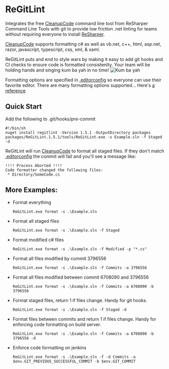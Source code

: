 # ReGitLint

Integrates the free
[CleanupCode](https://www.jetbrains.com/help/resharper/CleanupCode.html)
command line tool from ReSharper Command Line Tools with git to provide
low friction .net linting for teams without requiring everyone to install
[ReSharper](https://www.jetbrains.com/resharper/).

[CleanupCode](https://www.jetbrains.com/help/resharper/CleanupCode.html)
supports formatting c# as well as vb.net, c++, html, asp.net, razor,
javascript, typescript, css, xml, & xaml.

ReGitLint puts and end to style wars by making it easy to add git hooks
and CI checks to ensure code is formatted consistenlty. Your team will
be holding hands and singing kum ba yah in no time!
![Kum ba yah](https://media2.giphy.com/media/3oz8xClhwv2EnhZeXS/giphy.gif)

Formatting options are specified in
[.editorconfig](https://editorconfig.org/) so everyone can use their
favorite editor. There are many formatting options supported... Here's
[a reference](https://www.jetbrains.com/help/resharper/EditorConfig_Generalized.html)


## Quick Start

Add the following to .git/hooks/pre-commit

    #!/bin/sh
    nuget install regitlint -Version 1.5.1 -OutputDirectory packages
    packages/ReGitLint.1.5.1/tools/ReGitLint.exe -s Example.sln -f Staged -d

ReGitLint will run
[CleanupCode](https://www.jetbrains.com/help/resharper/CleanupCode.html) to
format all staged files. If they don't match
[.editorconfig](https://editorconfig.org/) the commit will fail and you'll see a
message like:

    !!!! Process Aborted !!!!
    Code formatter changed the following files:
     * Directory/SomeCode.cs


## More Examples:

* Format everything

    `ReGitLint.exe format -s .\Example.sln`

* Format all staged files

    `ReGitLint.exe format -s .\Example.sln -f Staged`

* Format modified c# files

    `ReGitLint.exe format -s .\Example.sln -f Modified -p "*.cs"`

* Format all files modified by commit 3796556

	`ReGitLint.exe format -s .\Example.sln -f Commits -a 3796556`

* Format all files modified between commit 6708090 and 3796556

    `ReGitLint.exe format -s .\Example.sln -f Commits -a 6708090 -b 3796556`

* Format staged files, return 1 if files change. Handy for git hooks.

    `ReGitLint.exe format -s .\Example.sln -f Staged -d`

* Format files between commits and return 1 if files change. Handy for
  enforcing code formatting on build server.

    `ReGitLint.exe format -s .\Example.sln -f Commits -a 6708090 -b 3796556 -d`

* Enforce code formatting on jenkins

    `ReGitLint.exe format -s .\Example.sln -f -d Commits -a $env.GIT_PREVIOUS_SUCCESSFUL_COMMIT -b $env.GIT_COMMIT`
